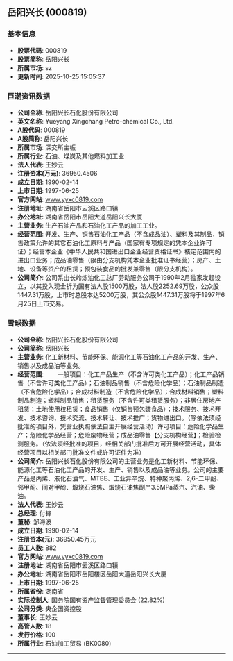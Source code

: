 ## 岳阳兴长 (000819)

### 基本信息

- **股票代码**: 000819
- **股票简称**: 岳阳兴长
- **所属市场**: sz
- **更新时间**: 2025-10-25 15:05:37

### 巨潮资讯数据

- **公司全称**: 岳阳兴长石化股份有限公司
- **英文名称**: Yueyang Xingchang Petro-chemical Co., Ltd.
- **A股代码**: 000819
- **A股简称**: 岳阳兴长
- **所属市场**: 深交所主板
- **所属行业**: 石油、煤炭及其他燃料加工业
- **法人代表**: 王妙云
- **注册资本(万元)**: 36950.4506
- **成立日期**: 1990-02-14
- **上市日期**: 1997-06-25
- **官方网站**: www.yyxc0819.com
- **注册地址**: 湖南省岳阳市云溪区路口镇
- **办公地址**: 湖南省岳阳市岳阳大道岳阳兴长大厦
- **主营业务**: 生产石油产品和石油化工产品的加工工业。
- **经营范围**: 开发、生产、销售石油化工产品（不含成品油）、塑料及其制品，销售政策允许的其它石油化工原料与产品（国家有专项规定的凭本企业许可证）；经营本企业《中华人民共和国进出口企业经营资格证书》核定范围内的进出口业务；成品油零售（限由分支机构凭本企业批准证书经营）；房产、土地、设备等资产的租赁；预包装食品的批发兼零售（限分支机构）。
- **公司简介**: 公司系由长岭炼油化工总厂劳动服务公司于1990年2月独家发起设立，以其投入现金折为国有法人股1500万股，法人股2252.69万股，公众股1447.31万股，上市时总股本达5200万股，其公众股1447.31万股将于1997年6月25日上市交易。

### 雪球数据

- **公司全称**: 岳阳兴长石化股份有限公司
- **公司简称**: 岳阳兴长
- **主营业务**: 化工新材料、节能环保、能源化工等石油化工产品的开发、生产、销售以及成品油等业务。
- **经营范围**: 　　一般项目：化工产品生产（不含许可类化工产品）；化工产品销售（不含许可类化工产品）；石油制品销售（不含危险化学品）；石油制品制造（不含危险化学品）；合成材料制造（不含危险化学品）；合成材料销售；塑料制品制造；塑料制品销售；租赁服务（不含许可类租赁服务）；非居住房地产租赁；土地使用权租赁；食品销售（仅销售预包装食品）；技术服务、技术开发、技术咨询、技术交流、技术转让、技术推广；货物进出口。（除依法须经批准的项目外，凭营业执照依法自主开展经营活动）许可项目：危险化学品生产；危险化学品经营；危险废物经营；成品油零售【分支机构经营】；检验检测服务。（依法须经批准的项目，经相关部门批准后方可开展经营活动，具体经营项目以相关部门批准文件或许可证件为准）
- **公司简介**: 岳阳兴长石化股份有限公司的主营业务是化工新材料、节能环保、能源化工等石油化工产品的开发、生产、销售以及成品油等业务。公司的主要产品是丙烯、液化石油气、MTBE、工业异辛烷、特种聚丙烯、2,6-二甲酚、邻甲酚、间对甲酚、煅烧石油焦、煅烧石油焦副产3.5MPa蒸汽、汽油、柴油。
- **法人代表**: 王妙云
- **总经理**: 付锋
- **董秘**: 邹海波
- **成立日期**: 1990-02-14
- **注册资本(元)**: 36950.45万元
- **员工人数**: 882
- **官方网站**: www.yyxc0819.com
- **注册地址**: 湖南省岳阳市云溪区路口镇
- **办公地址**: 湖南省岳阳市岳阳楼区岳阳大道岳阳兴长大厦
- **上市日期**: 1997-06-25
- **所属省份**: 湖南省
- **实际控制人**: 国务院国有资产监督管理委员会 (22.82%)
- **公司分类**: 央企国资控股
- **董事长**: 王妙云
- **高管人数**: 18
- **发行价格**: 100
- **所属行业**: 石油加工贸易 (BK0080)

---